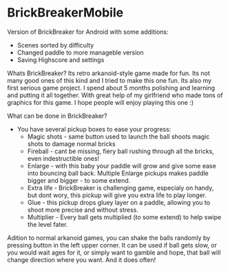 # BrickBreakerMobile
Version of BrickBreaker for Android with some additions:
- Scenes sorted by difficulty
- Changed paddle to more manageble version
- Saving Highscore and settings

Whats BrickBreaker?
Its retro arkanoid-style game made for fun. Its not many good ones of this kind and I tried to make this one fun. Its also my first serious game project. I spend about 5 months polishing and learning and putting it all together. With great help of my girlfriend who made tons of graphics for this game. 
I hope people will enjoy playing this one :)

What can be done in BrickBreaker?
- You have several pickup boxes to ease your progress:
    - Magic shots - same button used to launch the ball shoots magic shots to damage normal bricks   
    - Fireball - cant be missing, fiery ball rushing through all the bricks, even indestructible ones!
    - Enlarge - with this baby your paddle will grow and give some ease into bouncing ball back. Multiple Enlarge pickups makes paddle bigger and bigger - to some extend.
    - Extra life - BrickBreaker is challenging game, especialy on handy, but dont wory, this pickup will give you extra life to play longer.
    - Glue - this pickup drops gluey layer on a paddle, allowing you to shoot more precise and without stress.
    - Multiplier - Every ball gets multiplied (to some extend) to help swipe the level fater.
    
Adition to normal arkanoid games, you can shake the balls randomly by pressing button in the left upper corner. It can be used if ball gets slow, or you would wait ages for it, or simply want to gamble and hope, that ball will change direction where you want. And it does often!    


